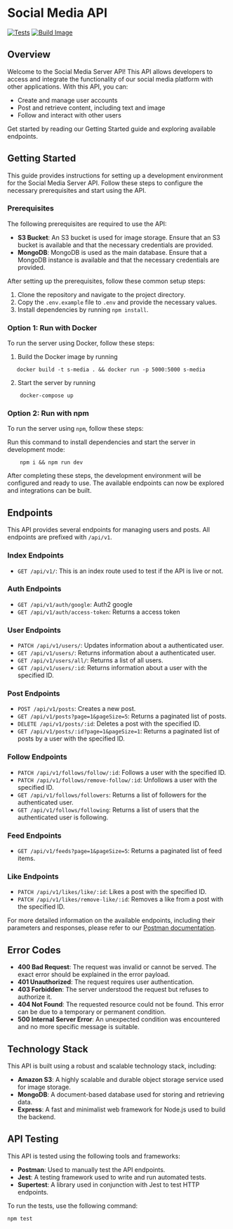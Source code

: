 # Social Media API

[![Tests](https://github.com/sm0483/social-media-api/actions/workflows/node.js.yml/badge.svg)](https://github.com/sm0483/social-media-api/actions/workflows/node.js.yml)
[![Build Image](https://github.com/sm0483/social-media-api/actions/workflows/docker-image.yml/badge.svg)](https://github.com/sm0483/social-media-api/actions/workflows/docker-image.yml)

## Overview

Welcome to the Social Media Server API! This API allows developers to access and integrate the functionality of our social media platform with other applications. With this API, you can:

-   Create and manage user accounts
-   Post and retrieve content, including text and image
-   Follow and interact with other users

Get started by reading our Getting Started guide and exploring available endpoints.

## Getting Started

This guide provides instructions for setting up a development environment for the Social Media Server API. Follow these steps to configure the necessary prerequisites and start using the API.

### Prerequisites

The following prerequisites are required to use the API:

-   **S3 Bucket**: An S3 bucket is used for image storage. Ensure that an S3 bucket is available and that the necessary credentials are provided.
-   **MongoDB**: MongoDB is used as the main database. Ensure that a MongoDB instance is available and that the necessary credentials are provided.

After setting up the prerequisites, follow these common setup steps:

1. Clone the repository and navigate to the project directory.
2. Copy the `.env.example` file to `.env` and provide the necessary values.
3. Install dependencies by running `npm install`.

### Option 1: Run with Docker

To run the server using Docker, follow these steps:

1. Build the Docker image by running

```
   docker build -t s-media . && docker run -p 5000:5000 s-media
```

2. Start the server by running

```
    docker-compose up
```

### Option 2: Run with npm

To run the server using `npm`, follow these steps:

Run this command to install dependencies and start the server in development mode:

```
    npm i && npm run dev
```

After completing these steps, the development environment will be configured and ready to use. The available endpoints can now be explored and integrations can be built.

## Endpoints

This API provides several endpoints for managing users and posts. All endpoints are prefixed with `/api/v1`.

### Index Endpoints

-   `GET /api/v1/`: This is an index route used to test if the API is live or not.

### Auth Endpoints

-   `GET /api/v1/auth/google`: Auth2 google
-   `GET /api/v1/auth/access-token`: Returns a access token

### User Endpoints

-   `PATCH /api/v1/users/`: Updates information about a authenticated user.
-   `GET /api/v1/users/`: Returns information about a authenticated user.
-   `GET /api/v1/users/all/`: Returns a list of all users.
-   `GET /api/v1/users/:id`: Returns information about a user with the specified ID.

### Post Endpoints

-   `POST /api/v1/posts`: Creates a new post.
-   `GET /api/v1/posts?page=1&pageSize=5`: Returns a paginated list of posts.
-   `DELETE /api/v1/posts/:id`: Deletes a post with the specified ID.
-   `GET /api/v1/posts/:id?page=1&pageSize=1`: Returns a paginated list of posts by a user with the specified ID.

### Follow Endpoints

-   `PATCH /api/v1/follows/follow/:id`: Follows a user with the specified ID.
-   `PATCH /api/v1/follows/remove-follow/:id`: Unfollows a user with the specified ID.
-   `GET /api/v1/follows/followers`: Returns a list of followers for the authenticated user.
-   `GET /api/v1/follows/following`: Returns a list of users that the authenticated user is following.

### Feed Endpoints

-   `GET /api/v1/feeds?page=1&pageSize=5`: Returns a paginated list of feed items.

### Like Endpoints

-   `PATCH /api/v1/likes/like/:id`: Likes a post with the specified ID.
-   `PATCH /api/v1/likes/remove-like/:id`: Removes a like from a post with the specified ID.

For more detailed information on the available endpoints, including their parameters and responses, please refer to our [Postman documentation](https://documenter.getpostman.com/view/21080448/2s93Y2Sgkf).

## Error Codes

-   **400 Bad Request**: The request was invalid or cannot be served. The exact error should be explained in the error payload.
-   **401 Unauthorized**: The request requires user authentication.
-   **403 Forbidden**: The server understood the request but refuses to authorize it.
-   **404 Not Found**: The requested resource could not be found. This error can be due to a temporary or permanent condition.
-   **500 Internal Server Error**: An unexpected condition was encountered and no more specific message is suitable.

## Technology Stack

This API is built using a robust and scalable technology stack, including:

-   **Amazon S3**: A highly scalable and durable object storage service used for image storage.
-   **MongoDB**: A document-based database used for storing and retrieving data.
-   **Express**: A fast and minimalist web framework for Node.js used to build the backend.

## API Testing

This API is tested using the following tools and frameworks:

-   **Postman**: Used to manually test the API endpoints.
-   **Jest**: A testing framework used to write and run automated tests.
-   **Supertest**: A library used in conjunction with Jest to test HTTP endpoints.

To run the tests, use the following command:

```
npm test
```
